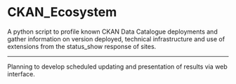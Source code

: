 CKAN_Ecosystem
==============

A python script to profile known CKAN Data Catalogue deployments and gather information on version deployed, technical infrastructure and use of extensions from the status_show response of sites.
***
Planning to develop scheduled updating and presentation of results via web interface. 
